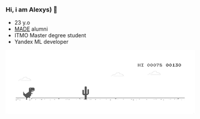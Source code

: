 ### Hi, i am Alexys) 👋

- 23 y.o
- [MADE](https://data.vk.company) alumni
- ITMO Master degree student
- Yandex ML developer

<img src="https://github.com/alexysxeightn/alexysxeightn/blob/main/dino_rounded.gif?raw=true" href="https://github.com/alexysxeightn" />
